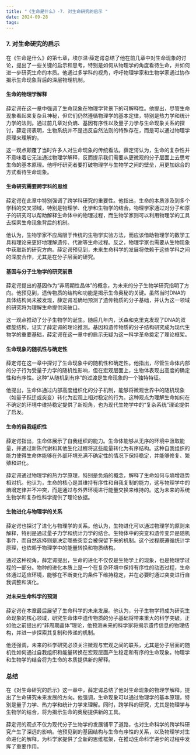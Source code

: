 ```yaml
---
title: "《生命是什么》-7. 对生命研究的启示 "
date: 2024-09-28
tags: 
---
```

### 7. **对生命研究的启示**

在《生命是什么》的第七章，埃尔温·薛定谔总结了他在前几章中对生命现象的讨论，提出了一些关键的启示和思考，特别是如何从物理学的角度看待生命，并如何进一步研究生命的本质。他通过多学科的视角，呼吁物理学家和生物学家通过协作揭示生命现象背后的深层物理机制。

#### **生命的物理学解释**

薛定谔在这一章中强调了生命现象在物理学背景下的可解释性。他提出，尽管生命现象看起来复杂且神秘，但它们仍然遵循物理学的基本定律，特别是热力学和统计力学的法则。通过前几章对负熵、基因有序性以及量子力学与生命现象关系的探讨，薛定谔表明，生物系统并不是违反自然法则的特殊存在，而是可以通过物理学原理来理解的。

这一观点颠覆了当时许多人对生命现象的传统看法。薛定谔认为，生命的复杂性并不意味着它无法通过物理学解释，反而提示我们需要从更微观的分子层面上去思考生命的基本原理。他呼吁研究者要打破物理学与生物学之间的壁垒，用更加综合的方式看待生命现象。

#### **生命研究需要跨学科的思维**

薛定谔在此章中特别强调了跨学科研究的重要性。他指出，生命的本质涉及到多个学科的交叉领域，特别是物理学、化学和生物学的结合。物理学家通过对分子和原子的研究可以帮助解释生命体中的物理过程，而生物学家则可以利用物理学的工具去探索生命现象背后的机制。

他认为，生物学家不应局限于传统的生物学实验方法，而应该借助物理学的数学工具和理论来更好地理解遗传、代谢等生命过程。反之，物理学家也需要从生物现象中获取新的研究方向。薛定谔预见到，未来生命科学的发展将依赖于这些学科之间的深度合作，尤其是在分子层面的研究。

#### **基因与分子生物学的研究前景**

薛定谔提出的基因作为“非周期性晶体”的概念，为未来的分子生物学研究指明了方向。他预见到，遗传物质的结构和功能是揭示生命奥秘的关键。虽然当时DNA的具体结构尚未被发现，薛定谔准确地预测了遗传物质的分子基础，并认为这一领域的研究将为理解生命提供突破口。

这一观点推动了分子生物学的诞生。随后几年内，沃森和克里克发现了DNA的双螺旋结构，证实了薛定谔的理论推测。基因和遗传物质的分子结构研究成为现代生物学的重要基础，薛定谔在这一章中的启示无疑为这一科学革命奠定了理论框架。

#### **生命现象的随机性与确定性**

薛定谔在这一章中探讨了生命现象中的随机性和确定性。他指出，尽管生命体内部的分子行为受量子力学的随机性影响，但在宏观层面上，生物体表现出高度的确定性和有序性。这种“从随机到有序”的过渡是生命现象的一个独特特征。

他提出，生命体通过内部高度组织化的分子机制，能够将微观世界中的随机现象（如量子跃迁或突变）转化为宏观上相对稳定的行为。这种观点为理解生命如何在不确定的环境中维持稳定提供了新视角，也为现代生物学中的“复杂系统”理论提供了启发。

#### **生命的自我组织性**

薛定谔指出，生命体展示了自我组织的能力。生命体能够从无序的环境中汲取能量，并通过新陈代谢和其他生化过程将这些能量转化为有序结构。这种自我组织的能力使得生命体能够在外部环境充满不确定性的情况下保持稳定，并能够修复、繁殖和进化。

薛定谔通过物理学的热力学原理，特别是负熵的概念，解释了生命如何与熵增趋势相对抗。他认为，生命的核心是其维持有序性和自我复制的能力，这与物理学中的熵增定律并不冲突，而是通过与外界环境进行能量交换来维持的。这为未来的系统生物学和复杂性科学提供了理论依据。

#### **生物进化与物理学的关系**

薛定谔也探讨了进化与物理学的关系。他认为，生物进化可以通过物理学的原则来解释，特别是通过量子力学和统计力学的结合。生物体中的突变和遗传变异是随机事件，而自然选择则是决定哪些突变会被保留下来的机制。这个过程既遵循统计学原理，也依赖于物理学中的能量转换和物质结构。

通过这种视角，薛定谔提出，生命的进化不仅仅是生物学上的现象，也是物理学过程的一部分。物种的进化本质上是一个在复杂环境中保持有序性的动态过程，生命体通过适应环境，能够在不断变化的条件下维持稳定，并在必要时通过突变进行自我调整和演化。

#### **对未来生命科学的预测**

薛定谔在本章最后展望了生命科学的未来发展。他认为，分子生物学将成为研究生命现象的核心领域，研究生命体中遗传物质的分子基础将带来重大的科学突破。正如他之前提出的“非周期晶体”理论，他预测未来的科学家将揭示遗传信息的物理结构，并进一步探索其复制和传递的机制。

他还强调，未来的科学研究必须关注微观与宏观之间的联系，尤其是分子层面的随机性如何通过自我组织和能量转换在宏观层面产生稳定和有序的生命现象。物理学和生物学的结合将为生命的本质提供新的解释。

### **总结**

在《对生命研究的启示》这一章中，薛定谔总结了他对生命现象的物理学解释，提出了生命研究未来发展的方向。他强调，生命现象可以通过物理学的基本原理，特别是量子力学、热力学和统计力学来理解。同时，跨学科的研究，尤其是物理学与生物学的结合，将为揭示生命的奥秘提供新的工具。

薛定谔的观点不仅为现代分子生物学的发展铺平了道路，也对生命科学的跨学科研究产生了深远的影响。他预见到的基因结构与生命有序性的关系，以及物理学对生命进化的解释，为科学家提供了全新的思维框架，在推动生命科学进步的过程中发挥了重要作用。